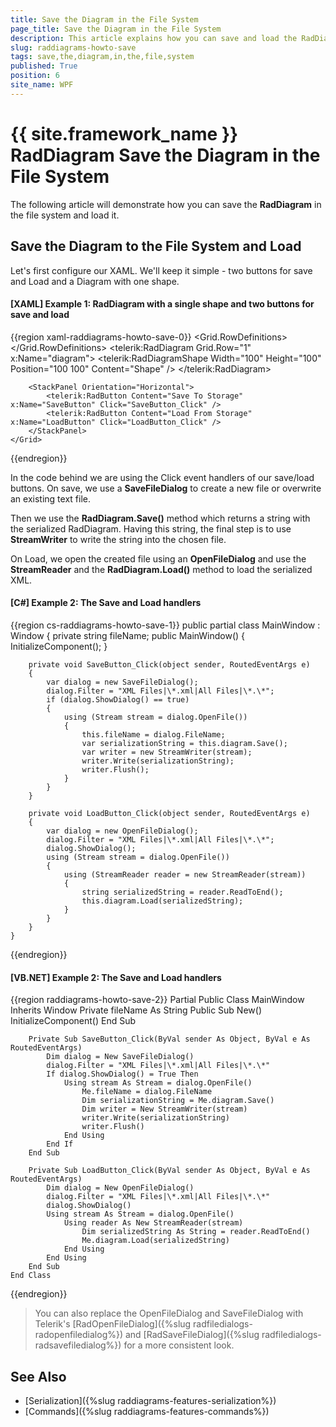 ```yaml
---
title: Save the Diagram in the File System
page_title: Save the Diagram in the File System
description: This article explains how you can save and load the RadDiagram control to and from an XML file on your system.
slug: raddiagrams-howto-save
tags: save,the,diagram,in,the,file,system
published: True
position: 6
site_name: WPF
---
```


# {{ site.framework_name }} RadDiagram Save the Diagram in the File System

The following article will demonstrate how you can save the __RadDiagram__ in the file system and load it.	  

## Save the Diagram to the File System and Load

Let's first configure our XAML. We'll keep it simple - two buttons for save and Load and a Diagram with one shape.

#### __[XAML] Example 1: RadDiagram with a single shape and two buttons for save and load__
{{region xaml-raddiagrams-howto-save-0}}
	<Grid x:Name="LayoutRoot" Background="White">
		<Grid.RowDefinitions>
			<RowDefinition Height="Auto" />
			<RowDefinition Height="*" />
		</Grid.RowDefinitions>
		<telerik:RadDiagram Grid.Row="1" x:Name="diagram">
			<telerik:RadDiagramShape Width="100" Height="100" Position="100 100" Content="Shape" />
		</telerik:RadDiagram>

		<StackPanel Orientation="Horizontal">
			<telerik:RadButton Content="Save To Storage" x:Name="SaveButton" Click="SaveButton_Click" />
			<telerik:RadButton Content="Load From Storage" x:Name="LoadButton" Click="LoadButton_Click" />
		</StackPanel>
	</Grid>
{{endregion}}

In the code behind we are using the Click event handlers of our save/load buttons. On save, we use a __SaveFileDialog__ to create a new file or overwrite an existing text file.		

Then we use the __RadDiagram.Save()__ method which returns a string with the serialized RadDiagram. Having this string, the final step is to use __StreamWriter__ to write the string into the chosen file.

On Load, we open the created file using an __OpenFileDialog__ and use the __StreamReader__ and the __RadDiagram.Load()__ method to load the serialized XML.

#### __[C#] Example 2: The Save and Load handlers__
{{region cs-raddiagrams-howto-save-1}}
	public partial class MainWindow : Window
	{
		private string fileName;
		public MainWindow()
		{
			InitializeComponent();
		}
		
		private void SaveButton_Click(object sender, RoutedEventArgs e)
        {
            var dialog = new SaveFileDialog();
            dialog.Filter = "XML Files|\*.xml|All Files|\*.\*";
            if (dialog.ShowDialog() == true)
            {
                using (Stream stream = dialog.OpenFile())
                {
                    this.fileName = dialog.FileName;
                    var serializationString = this.diagram.Save();
                    var writer = new StreamWriter(stream);
                    writer.Write(serializationString);
                    writer.Flush();
                }
            }
        }

        private void LoadButton_Click(object sender, RoutedEventArgs e)
        {
            var dialog = new OpenFileDialog();
            dialog.Filter = "XML Files|\*.xml|All Files|\*.\*";
            dialog.ShowDialog();
            using (Stream stream = dialog.OpenFile())
            {
                using (StreamReader reader = new StreamReader(stream))
                {
                    string serializedString = reader.ReadToEnd();
                    this.diagram.Load(serializedString);
                }
            }
        }
	}
{{endregion}}

#### __[VB.NET] Example 2: The Save and Load handlers__
{{region raddiagrams-howto-save-2}}
	Partial Public Class MainWindow
		 Inherits Window
		   Private fileName As String
		   Public Sub New()
			   InitializeComponent()
		   End Sub

		Private Sub SaveButton_Click(ByVal sender As Object, ByVal e As RoutedEventArgs)
			Dim dialog = New SaveFileDialog()
			dialog.Filter = "XML Files|\*.xml|All Files|\*.\*"
			If dialog.ShowDialog() = True Then
				Using stream As Stream = dialog.OpenFile()
					Me.fileName = dialog.FileName
					Dim serializationString = Me.diagram.Save()
					Dim writer = New StreamWriter(stream)
					writer.Write(serializationString)
					writer.Flush()
				End Using
			End If
		End Sub

		Private Sub LoadButton_Click(ByVal sender As Object, ByVal e As RoutedEventArgs)
			Dim dialog = New OpenFileDialog()
			dialog.Filter = "XML Files|\*.xml|All Files|\*.\*"
			dialog.ShowDialog()
			Using stream As Stream = dialog.OpenFile()
				Using reader As New StreamReader(stream)
					Dim serializedString As String = reader.ReadToEnd()
					Me.diagram.Load(serializedString)
				End Using
			End Using
		End Sub
    End Class
{{endregion}}

> You can also replace the OpenFileDialog and SaveFileDialog with Telerik's [RadOpenFileDialog]({%slug radfiledialogs-radopenfiledialog%}) and [RadSaveFileDialog]({%slug radfiledialogs-radsavefiledialog%}) for a more consistent look.

## See Also
 * [Serialization]({%slug raddiagrams-features-serialization%})
 * [Commands]({%slug raddiagrams-features-commands%})